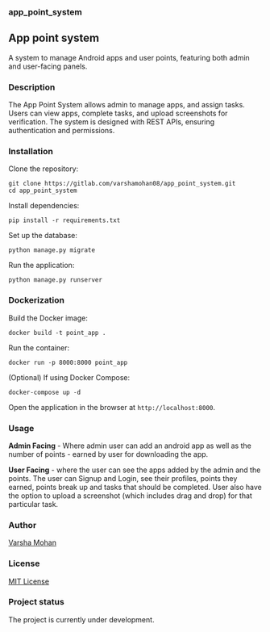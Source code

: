 ### app_point_system
## App point system
A system to manage Android apps and user points, featuring both admin and user-facing panels.

### Description
The App Point System allows admin to manage apps, and assign tasks. Users can view apps, complete tasks, and upload screenshots for verification. The system is designed with REST APIs, ensuring authentication and permissions.

### Installation
Clone the repository:
```
git clone https://gitlab.com/varshamohan08/app_point_system.git
cd app_point_system
```
Install dependencies:
```
pip install -r requirements.txt
```
Set up the database:
```
python manage.py migrate
```
Run the application:
```
python manage.py runserver
```
### Dockerization
Build the Docker image:
```
docker build -t point_app .
```
Run the container:
```
docker run -p 8000:8000 point_app
```
(Optional) If using Docker Compose:
```
docker-compose up -d
```
Open the application in the browser at `http://localhost:8000`.

### Usage
**Admin Facing** - Where admin user can add an android app as well as the number of points - earned by user for downloading the app.

**User Facing** - where the user can see the apps added by the admin and the points. The user can Signup and Login, see their profiles, points they earned, points break up and tasks that should be completed. User also have the option to upload a screenshot (which includes drag and drop) for that particular task.

### Author
[Varsha Mohan](https://github.com/varshamohan08)

### License
[MIT License](LICENSE)

### Project status
The project is currently under development.
